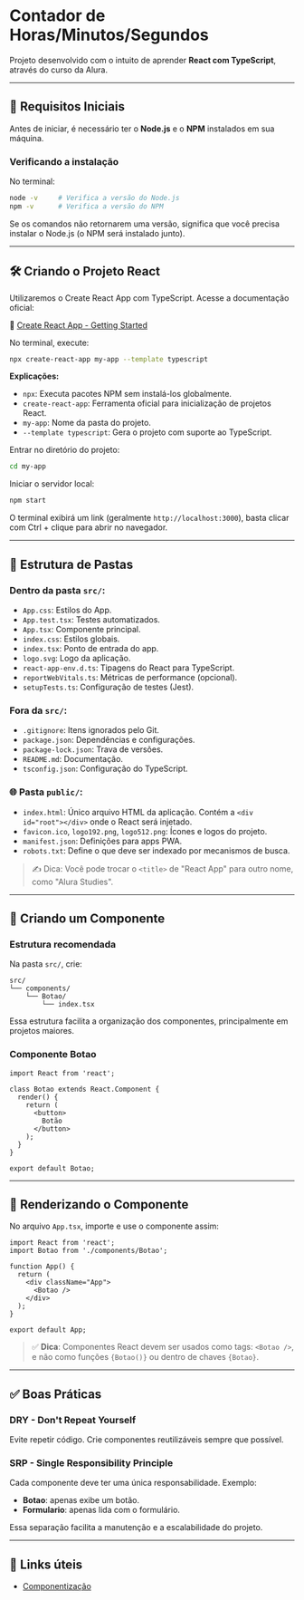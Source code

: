 # Contador de Horas/Minutos/Segundos

Projeto desenvolvido com o intuito de aprender **React com TypeScript**, através do curso da Alura.

---

## 🚀 Requisitos Iniciais

Antes de iniciar, é necessário ter o **Node.js** e o **NPM** instalados em sua máquina.

### Verificando a instalação

No terminal:

```bash
node -v     # Verifica a versão do Node.js
npm -v      # Verifica a versão do NPM
```

Se os comandos não retornarem uma versão, significa que você precisa instalar o Node.js (o NPM será instalado junto).

---

## 🛠 Criando o Projeto React

Utilizaremos o Create React App com TypeScript. Acesse a documentação oficial:

📎 [Create React App - Getting Started](https://create-react-app.dev/docs/getting-started)

No terminal, execute:

```bash
npx create-react-app my-app --template typescript
```

**Explicações:**
- `npx`: Executa pacotes NPM sem instalá-los globalmente.
- `create-react-app`: Ferramenta oficial para inicialização de projetos React.
- `my-app`: Nome da pasta do projeto.
- `--template typescript`: Gera o projeto com suporte ao TypeScript.

Entrar no diretório do projeto:

```bash
cd my-app
```

Iniciar o servidor local:

```bash
npm start
```

O terminal exibirá um link (geralmente `http://localhost:3000`), basta clicar com Ctrl + clique para abrir no navegador.

---

## 🧭 Estrutura de Pastas

### Dentro da pasta `src/`:
- `App.css`: Estilos do App.
- `App.test.tsx`: Testes automatizados.
- `App.tsx`: Componente principal.
- `index.css`: Estilos globais.
- `index.tsx`: Ponto de entrada do app.
- `logo.svg`: Logo da aplicação.
- `react-app-env.d.ts`: Tipagens do React para TypeScript.
- `reportWebVitals.ts`: Métricas de performance (opcional).
- `setupTests.ts`: Configuração de testes (Jest).

### Fora da `src/`:
- `.gitignore`: Itens ignorados pelo Git.
- `package.json`: Dependências e configurações.
- `package-lock.json`: Trava de versões.
- `README.md`: Documentação.
- `tsconfig.json`: Configuração do TypeScript.

### 🌐 Pasta `public/`:
- `index.html`: Único arquivo HTML da aplicação. Contém a `<div id="root"></div>` onde o React será injetado.
- `favicon.ico`, `logo192.png`, `logo512.png`: Ícones e logos do projeto.
- `manifest.json`: Definições para apps PWA.
- `robots.txt`: Define o que deve ser indexado por mecanismos de busca.

> ✍️ Dica: Você pode trocar o `<title>` de "React App" para outro nome, como "Alura Studies".

---

## 🧩 Criando um Componente

### Estrutura recomendada

Na pasta `src/`, crie:

```
src/
└── components/
    └── Botao/
        └── index.tsx
```

Essa estrutura facilita a organização dos componentes, principalmente em projetos maiores.

### Componente Botao

```tsx
import React from 'react';

class Botao extends React.Component {
  render() {
    return (
      <button>
        Botão
      </button>
    );
  }
}

export default Botao;
```

---

## 🧪 Renderizando o Componente

No arquivo `App.tsx`, importe e use o componente assim:

```tsx
import React from 'react';
import Botao from './components/Botao';

function App() {
  return (
    <div className="App">
      <Botao />
    </div>
  );
}

export default App;
```

> ✅ **Dica**: Componentes React devem ser usados como tags: `<Botao />`, e não como funções `{Botao()}` ou dentro de chaves `{Botao}`.

---

## ✅ Boas Práticas

### DRY - Don't Repeat Yourself
Evite repetir código. Crie componentes reutilizáveis sempre que possível.

### SRP - Single Responsibility Principle
Cada componente deve ter uma única responsabilidade. Exemplo:
- **Botao**: apenas exibe um botão.
- **Formulario**: apenas lida com o formulário.

Essa separação facilita a manutenção e a escalabilidade do projeto.

---

## 🔗 Links úteis

- [Componentização](https://github.com/valentinaoliveira/Alura-React-Typescript/tree/componentizacao/componentizacao)